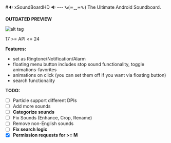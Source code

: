 #:sound: xSoundBoardHD :sound: --- ԅ(≖‿≖ԅ)
The Ultimate Android Soundboard.

**OUTDATED PREVIEW**

![alt tag](https://raw.githubusercontent.com/xtonousou/xSoundBoardHD/master/preview.gif)

17 >= API <= 24

**Features:**
* set as Ringtone/Notification/Alarm
* floating menu button includes stop sound functionality, toggle animations-favorites
* animations on click (you can set them off if you want via floating button)
* search functionality

**TODO:**
- [ ] Particle support different DPIs
- [ ] Add more sounds
- [ ] **Categorize sounds**
- [ ] Fix Sounds (Enhance, Crop, Rename)
- [ ] Remove non-English sounds
- [ ] **Fix search logic**
- [X] **Permission requests for >= M**
